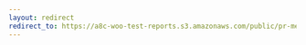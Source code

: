 ```yaml
---
layout: redirect
redirect_to: https://a8c-woo-test-reports.s3.amazonaws.com/public/pr-merge/45171/e2e/index.html
---
```

